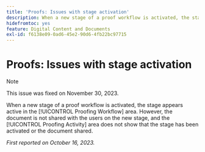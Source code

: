 ```yaml
---
title: 'Proofs: Issues with stage activation'
description: When a new stage of a proof workflow is activated, the stage appears active in the Proofing Workflow area. However, the document is not shared with the users on the new stage, and the Proofing Activity area does not show that the stage has been activated or the document shared.
hidefromtoc: yes
feature: Digital Content and Documents
exl-id: f6138e09-0ad6-45e2-90d6-4fb22bc97715
---
```

# Proofs: Issues with stage activation

>[!NOTE]
>
>This issue was fixed on November 30, 2023.

When a new stage of a proof workflow is activated, the stage appears active in the [!UICONTROL Proofing Workflow] area. However, the document is not shared with the users on the new stage, and the [!UICONTROL Proofing Activity] area does not show that the stage has been activated or the document shared.

_First reported on October 16, 2023._
